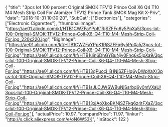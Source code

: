 {
	"title": "3pcs lot 100 percent Original SMOK TFV12 Prince Coil X6 Q4 T10 M4 Mesh Strip Coil For Atomizer TFV12 Prince Tank  SMOK Mag Kit   X-Priv",
	"date": "2018-10-31 10:30:20",
	"SubCat": ["Electronics"],
	"categories": ["Electronic Cigarettes"],
	"thumbnailImage": "https://ae01.alicdn.com/kf/HTB1CWZFaYPpK1RjSZFFq6y5PpXa5/3pcs-lot-100-Original-SMOK-TFV12-Prince-Coil-X6-Q4-T10-M4-Mesh-Strip-Coil-For.jpg_220x220.jpg",
	"BigImage": ["https://ae01.alicdn.com/kf/HTB1CWZFaYPpK1RjSZFFq6y5PpXa5/3pcs-lot-100-Original-SMOK-TFV12-Prince-Coil-X6-Q4-T10-M4-Mesh-Strip-Coil-For.jpg","https://ae01.alicdn.com/kf/HTB1uin6DhGYBuNjy0Fnq6x5lpXa9/3pcs-lot-100-Original-SMOK-TFV12-Prince-Coil-X6-Q4-T10-M4-Mesh-Strip-Coil-For.jpg","https://ae01.alicdn.com/kf/HTB13qPuocj_B1NjSZFHq6yDWpXaX/3pcs-lot-100-Original-SMOK-TFV12-Prince-Coil-X6-Q4-T10-M4-Mesh-Strip-Coil-For.jpg","https://ae01.alicdn.com/kf/HTB1sJLCJWSWBuNjSsrbq6y0mVXaU/3pcs-lot-100-Original-SMOK-TFV12-Prince-Coil-X6-Q4-T10-M4-Mesh-Strip-Coil-For.jpg","https://ae01.alicdn.com/kf/HTB13xjAoXkoBKNjSZFkq6z4tFXaZ/3pcs-lot-100-Original-SMOK-TFV12-Prince-Coil-X6-Q4-T10-M4-Mesh-Strip-Coil-For.jpg"],
	"actualPrice": 10.97,
	"comparePrice": 11.97,
	"linkurl": "http://s.click.aliexpress.com/e/oN6W53K",
	"inStock": 122
}
